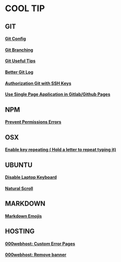 # COOL TIP

## GIT

#### [Git Config](./tips/git/config.md)
#### [Git Branching](./tips/git/branch.md)
#### [Git Useful Tips](./tips/git/useful.md)
#### [Better Git Log](./tips/git/better-log.md)
#### [Authorization Git with SSH Keys](./tips/git/auth-with-ssh.md)
#### [Use Single Page Application in Gitlab/Github Pages](./tips/git/spa-in-gitlab-page.md)

## NPM

#### [Prevent Permissions Errors](./tips/npm/prevent-permissions-errors.md)

## OSX 

#### [Enable key repeating ( Hold a letter to repeat typing it)](./tips/osx/enable-key-repeating.md)

## UBUNTU

#### [Disable Laptop Keyboard](./tips/ubuntu/disable-laptop-keyboard.md)
#### [Natural Scroll](./tips/ubuntu/natural-scroll.md)

## MARKDOWN

#### [Markdown Emojis](./tips/markdown/markdown-emojis.md)

## HOSTING

#### [000webhost: Custom Error Pages](./tips/hosting/000webhost-custom-error-pages.md)
#### [000webhost: Remove banner ](./tips/hosting/000webhost-remove-banner.md)
